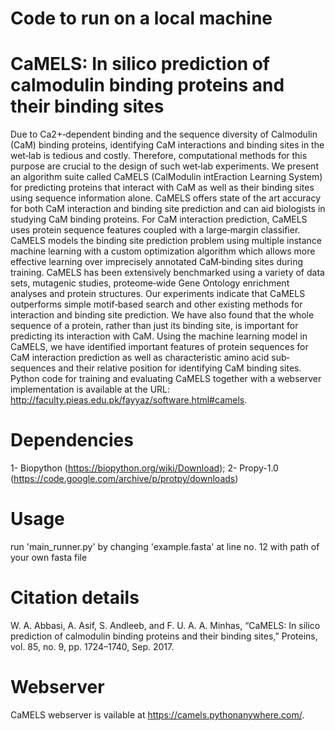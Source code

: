 # Code to run on a local machine
# CaMELS: In silico prediction of calmodulin binding proteins and their binding sites

Due to Ca2+‐dependent binding and the sequence diversity of Calmodulin (CaM) binding proteins, identifying CaM interactions and binding sites in the wet‐lab is tedious and costly. Therefore, computational methods for this purpose are crucial to the design of such wet‐lab experiments. We present an algorithm suite called CaMELS (CalModulin intEraction Learning System) for predicting proteins that interact with CaM as well as their binding sites using sequence information alone. CaMELS offers state of the art accuracy for both CaM interaction and binding site prediction and can aid biologists in studying CaM binding proteins. For CaM interaction prediction, CaMELS uses protein sequence features coupled with a large‐margin classifier. CaMELS models the binding site prediction problem using multiple instance machine learning with a custom optimization algorithm which allows more effective learning over imprecisely annotated CaM‐binding sites during training. CaMELS has been extensively benchmarked using a variety of data sets, mutagenic studies, proteome‐wide Gene Ontology enrichment analyses and protein structures. Our experiments indicate that CaMELS outperforms simple motif‐based search and other existing methods for interaction and binding site prediction. We have also found that the whole sequence of a protein, rather than just its binding site, is important for predicting its interaction with CaM. Using the machine learning model in CaMELS, we have identified important features of protein sequences for CaM interaction prediction as well as characteristic amino acid sub‐sequences and their relative position for identifying CaM binding sites. Python code for training and evaluating CaMELS together with a webserver implementation is available at the URL: http://faculty.pieas.edu.pk/fayyaz/software.html#camels.
# Dependencies
1- Biopython (https://biopython.org/wiki/Download); 
2- Propy-1.0 (https://code.google.com/archive/p/protpy/downloads)

# Usage
run 'main_runner.py' by changing 'example.fasta' at line no. 12 with path of your own fasta file
# Citation details
W. A. Abbasi, A. Asif, S. Andleeb, and F. U. A. A. Minhas, “CaMELS: In silico prediction of calmodulin binding proteins and their binding sites,” Proteins, vol. 85, no. 9, pp. 1724–1740, Sep. 2017.
# Webserver
CaMELS webserver is vailable at https://camels.pythonanywhere.com/.
